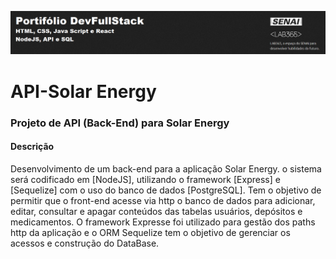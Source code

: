 ![Capa Portifoil DevFullStack](ImagemPortifolio.png)

# API-Solar Energy

### Projeto de API (Back-End) para Solar Energy

#### Descrição

Desenvolvimento de um back-end para a aplicação Solar Energy. o sistema será codificado em [NodeJS], utilizando o framework [Express] e [Sequelize] com o uso do banco de dados [PostgreSQL].
Tem o objetivo de permitir que o front-end acesse via http o banco de dados para adicionar, editar, consultar e apagar conteúdos das tabelas usuários, depósitos e medicamentos. O framework Expresse foi utilizado para gestão dos paths http da aplicação e o ORM Sequelize tem o objetivo de gerenciar os acessos e construção do DataBase.
